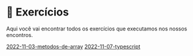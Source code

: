 # 💪 Exercícios

Aqui você vai encontrar todos os exercícios que executamos nos nossos encontros.

[2022-11-03-metodos-de-array](/2022-11-03-metodos-de-array)
[2022-11-07-typescript](/2022-11-07-typescript)

